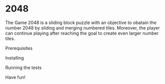 # 2048
The Game 2048 is a sliding block puzzle with an objective to obatain the number 2048 by sliding and merging numbered tiles. Moreover, the player can continue playing after reaching the goal to create even larger number tiles.

Prerequisites

Installing

Running the tests

Have fun!
